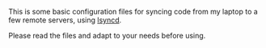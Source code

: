 This is some basic configuration files for syncing code from my laptop to a few remote servers, using [lsyncd](https://lsyncd.github.io/lsyncd/).

Please read the files and adapt to your needs before using.
